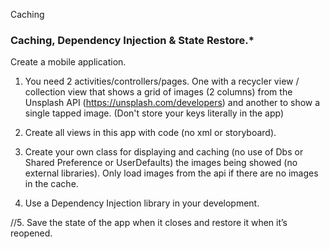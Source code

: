 
Caching

### Caching, Dependency Injection & State Restore.\*

Create a mobile application.

1.  You need 2 activities/controllers/pages. One with a recycler view / collection view that shows a grid of images (2 columns) from the Unsplash API (<https://unsplash.com/developers>) and another to show a single tapped image. (Don't store your keys literally in the app)

2.  Create all views in this app with code (no xml or storyboard).

3.  Create your own class for displaying and caching (no use of Dbs or Shared Preference or UserDefaults) the images being showed (no external libraries). Only load images from the api if there are no images in the cache.

4.  Use a Dependency Injection library in your development.

//5.  Save the state of the app when it closes and restore it when it’s reopened.
